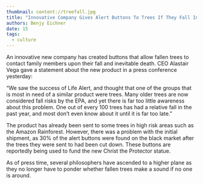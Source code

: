 ```yaml
---
thumbnail: content://treefall.jpg
title: "Innovative Company Gives Alert Buttons To Trees If They Fall In The Forest When No One’s Around And Need To Contact Family"
authors: Benjy Eichner
date: 15
tags:
  - culture
---
```


An innovative new company has created buttons that allow fallen trees to contact family members upon their fall and inevitable death. CEO Alastair Vega gave a statement about the new product in a press conference yesterday:

“We saw the success of Life Alert, and thought that one of the groups that is most in need of a similar product were trees. Many older trees are now considered fall risks by the EPA, and yet there is far too little awareness about this problem. One out of every 100 trees has had a relative fall in the past year, and most don’t even know about it until it is far too late.”

The product has already been sent to some trees in high risk areas such as the Amazon Rainforest. However, there was a problem with the initial shipment, as 30% of the alert buttons were found on the black market after the trees they were sent to had been cut down. These buttons are reportedly being used to fund the new Christ the Protector statue.

As of press time, several philosophers have ascended to a higher plane as they no longer have to ponder whether fallen trees make a sound if no one is around.